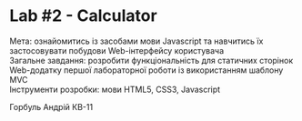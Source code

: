 # Lab #2 - Calculator

Мета: ознайомитись із засобами мови Javascript та навчитись їх застосовувати побудови Web-інтерфейсу користувача<br>
Загальне завдання: розробити функціональність для статичних сторінок Web-додатку першої лабораторної роботи із використанням шаблону MVC<br>
Інструменти розробки: мови HTML5, CSS3, Javascript<br>

Горбуль Андрій КВ-11
